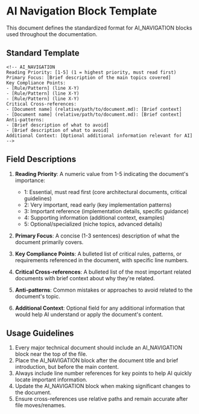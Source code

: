 # AI Navigation Block Template

This document defines the standardized format for AI_NAVIGATION blocks used throughout the documentation.

## Standard Template

```
<!-- AI_NAVIGATION
Reading Priority: [1-5] (1 = highest priority, must read first)
Primary Focus: [Brief description of the main topics covered]
Key Compliance Points:
- [Rule/Pattern] (line X-Y)
- [Rule/Pattern] (line X-Y)
- [Rule/Pattern] (line X-Y)
Critical Cross-references:
- [Document name] (relative/path/to/document.md): [Brief context]
- [Document name] (relative/path/to/document.md): [Brief context]
Anti-patterns:
- [Brief description of what to avoid]
- [Brief description of what to avoid]
Additional Context: [Optional additional information relevant for AI]
-->
```

## Field Descriptions

1. **Reading Priority**: A numeric value from 1-5 indicating the document's importance:
   - 1: Essential, must read first (core architectural documents, critical guidelines)
   - 2: Very important, read early (key implementation patterns)
   - 3: Important reference (implementation details, specific guidance)
   - 4: Supporting information (additional context, examples)
   - 5: Optional/specialized (niche topics, advanced details)

2. **Primary Focus**: A concise (1-3 sentences) description of what the document primarily covers.

3. **Key Compliance Points**: A bulleted list of critical rules, patterns, or requirements referenced in the document, with specific line numbers.

4. **Critical Cross-references**: A bulleted list of the most important related documents with brief context about why they're related.

5. **Anti-patterns**: Common mistakes or approaches to avoid related to the document's topic.

6. **Additional Context**: Optional field for any additional information that would help AI understand or apply the document's content.

## Usage Guidelines

1. Every major technical document should include an AI_NAVIGATION block near the top of the file.
2. Place the AI_NAVIGATION block after the document title and brief introduction, but before the main content.
3. Always include line number references for key points to help AI quickly locate important information.
4. Update the AI_NAVIGATION block when making significant changes to the document.
5. Ensure cross-references use relative paths and remain accurate after file moves/renames.
